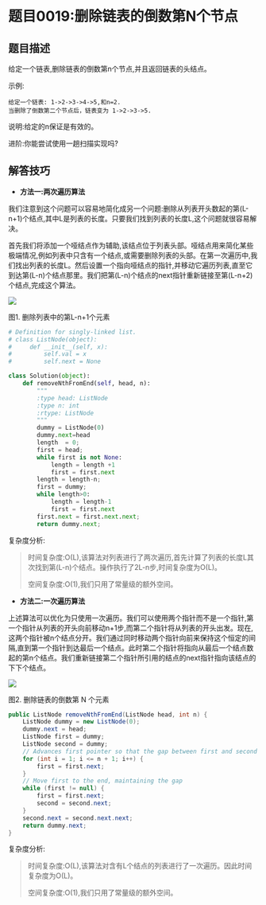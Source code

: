 # 题目0019:删除链表的倒数第N个节点

## 题目描述

给定一个链表,删除链表的倒数第n个节点,并且返回链表的头结点。

示例:

```
给定一个链表: 1->2->3->4->5,和n=2.
当删除了倒数第二个节点后，链表变为 1->2->3->5.
```

说明:给定的n保证是有效的。

进阶:你能尝试使用一趟扫描实现吗?

## 解答技巧

* **方法一:两次遍历算法**

我们注意到这个问题可以容易地简化成另一个问题:删除从列表开头数起的第(L-n+1)个结点,其中L是列表的长度。只要我们找到列表的长度L,这个问题就很容易解决。

首先我们将添加一个哑结点作为辅助,该结点位于列表头部。哑结点用来简化某些极端情况,例如列表中只含有一个结点,或需要删除列表的头部。在第一次遍历中,我们找出列表的长度L。然后设置一个指向哑结点的指针,并移动它遍历列表,直至它到达第(L-n)个结点那里。我们把第(L-n)个结点的next指针重新链接至第(L-n+2)个结点,完成这个算法。

![](http://pic.leetcode-cn.com/a476f4e932fa4499e22902dcb18edba41feaf9cfe4f17869a90874fbb1fd17f5-file_1555694537876)

图1. 删除列表中的第L-n+1个元素

```python
# Definition for singly-linked list.
# class ListNode(object):
#     def __init__(self, x):
#         self.val = x
#         self.next = None

class Solution(object):
    def removeNthFromEnd(self, head, n):
        """
        :type head: ListNode
        :type n: int
        :rtype: ListNode
        """
        dummy = ListNode(0)
        dummy.next=head
        length  = 0;
        first = head;
        while first is not None:
            length = length +1
            first = first.next
        length = length-n;
        first = dummy;
        while length>0:
            length = length-1
            first = first.next
        first.next = first.next.next;
        return dummy.next;
```

复杂度分析:

> 时间复杂度:O(L),该算法对列表进行了两次遍历,首先计算了列表的长度L其次找到第(L-n)个结点。操作执行了2L-n步,时间复杂度为O(L)。
> 
> 空间复杂度:O(1),我们只用了常量级的额外空间。

* **方法二:一次遍历算法**

上述算法可以优化为只使用一次遍历。我们可以使用两个指针而不是一个指针,第一个指针从列表的开头向前移动n+1步,而第二个指针将从列表的开头出发。现在,这两个指针被n个结点分开。我们通过同时移动两个指针向前来保持这个恒定的间隔,直到第一个指针到达最后一个结点。此时第二个指针将指向从最后一个结点数起的第n个结点。我们重新链接第二个指针所引用的结点的next指针指向该结点的下下个结点。

![](http://pic.leetcode-cn.com/4e134986ba59f69042b2769b84e3f2682f6745033af7bcabcab42922a58091ba-file_1555694482088)

图2. 删除链表的倒数第 N 个元素

```java
public ListNode removeNthFromEnd(ListNode head, int n) {
    ListNode dummy = new ListNode(0);
    dummy.next = head;
    ListNode first = dummy;
    ListNode second = dummy;
    // Advances first pointer so that the gap between first and second is n nodes apart
    for (int i = 1; i <= n + 1; i++) {
        first = first.next;
    }
    // Move first to the end, maintaining the gap
    while (first != null) {
        first = first.next;
        second = second.next;
    }
    second.next = second.next.next;
    return dummy.next;
}
```

复杂度分析:

> 时间复杂度:O(L),该算法对含有L个结点的列表进行了一次遍历。因此时间复杂度为O(L)。
>
> 空间复杂度:O(1),我们只用了常量级的额外空间。
